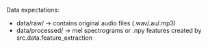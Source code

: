 Data expectations:
- data/raw/  -> contains original audio files (.wav/.au/.mp3)
- data/processed/ -> mel spectrograms or .npy features created by src.data.feature_extraction
